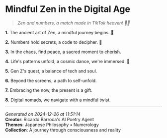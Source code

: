# Mindful Zen in the Digital Age

> *Zen and numbers, a match made in TikTok heaven! 🧠🔢*

**1.** The ancient art of Zen, a mindful journey begins. 🌠


**2.** Numbers hold secrets, a code to decipher. 🔑


**3.** In the chaos, find peace, a sacred moment to cherish.


**4.** Life's patterns unfold, a cosmic dance, we're immersed. 🌌


**5.** Gen Z's quest, a balance of tech and soul.


**6.** Beyond the screens, a path to self-unfold.


**7.** Embracing the now, the present is a gift.


**8.** Digital nomads, we navigate with a mindful twist.



---

*Generated on 2024-12-26 at 11:51:14*  
**Creator**: Ricardo Barroca's AI Poetry Agent  
**Themes**: Japanese Philosophy • Numerology  
**Collection**: A journey through consciousness and reality